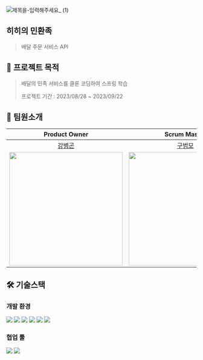 
![제목을-입력해주세요_ (1)](https://github.com/prgrms-be-devcourse/BE-04-HiMin/assets/29273437/b2f98c45-144a-424e-8177-fce4c5acb1e3)

## 히히의 민환족
> 배달 주문 서비스 API

## 📣 프로젝트 목적
> 배달의 민족 서비스를 클론 코딩하여 스프링 학습
> 
> 프로젝트 기간 : 2023/08/28 ~ 2023/09/22

## 🧐 팀원소개
|Product Owner|Scrum Master|                                   Developer                                    |Mentor|Mentor|
|:---:|:---:|:------------------------------------------------------------------------------:|:---:|:---:|
|[강병곤](https://github.com/Curry4182)|[구범모](https://github.com/BeommoKoo-dev)|                       [박이슬](https://github.com/Yiseull)                        |[히히](https://github.com/0923kdh)|[yuminhwan](https://github.com/yuminhwan)|
|<img src="https://avatars.githubusercontent.com/u/29273437?v=4" width="300" />|<img src="https://avatars.githubusercontent.com/u/95630007?v=4" width="300" />| <img src="https://avatars.githubusercontent.com/u/98391539?v=4" width="300" /> |<img src="https://user-images.githubusercontent.com/68796085/140476834-ec30d9a4-3d0f-4b45-a99a-529fccd2dffd.png" width="300" />|<img src="https://avatars.githubusercontent.com/u/65746780?v=4" width="300" />|

## 🛠 기술스택
### 개발 환경
  <img src="https://img.shields.io/badge/Java17-007396?style=flat-square&logo=Java&logoColor=white&style=flat"/></a>
  <img src="https://img.shields.io/badge/Spring Boot 3.1.3-6DB33F?style=flat-square&logo=Spring&logoColor=white&style=flat"/></a>
  <img src="https://img.shields.io/badge/-JPA-gray?logoColor=white&style=flat"/></a>
  <img src="https://img.shields.io/badge/MySQL 8-4479A1?style=flat-square&logo=MySQL&logoColor=white&style=flat"/></a>
  <img src="https://img.shields.io/badge/Gradle-4429A1?style=flat-square&logoColor=white&style=flat"/></a>
  <img src="https://img.shields.io/badge/Junit-25A162?style=flat-&logo=JUnit5&logoColor=white&style=flat"/></a>

### 협업 툴
  <img src="https://img.shields.io/badge/Notion-000000?style=flat-&logo&logo=notion&logoColor=white"/></a>
<img src="https://img.shields.io/badge/slack-232F3E?style=flat-square&logo=slack&logoColor=white&style=flat"/></a>


